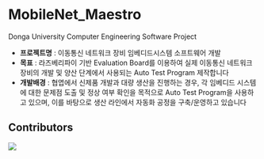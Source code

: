 # MobileNet_Maestro
Donga University Computer Engineering Software Project

- **프로젝트명** : 이동통신 네트워크 장비 임베디드시스템 소프트웨어 개발   
- **목표** : 라즈베리파이 기반 Evaluation Board를 이용하여 실제 이동통신 네트워크 장비의 개발 및 양산 단계에서 사용되는 Auto Test Program 제작합니다   
- **개발배경** : 협엽에서 신제품 개발과 대량 생산을 진행하는 경우, 각 임베디드 시스템에 대한 문제점 도출 및 정상 여부 확인을 목적으로 Auto Test Program을 사용하고 있으며, 이를 바탕으로 생산 라인에서 자동화 공정을 구축/운영하고 있습니다   


## Contributors  

<a href="https://github.com/rhenus9911/MobileNet_Maestro/graphs/contributors">   
  <img src="https://contrib.rocks/image?repo=rhenus9911/MobileNet_Maestro" />   
</a>